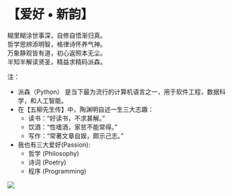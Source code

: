 # 【爱好 • 新韵】

糊里糊涂世事深，自修自悟渐归真。  
哲学思辨添明智，格律诗怀养气神。  
万象静观皆有道，初心返照本无尘。   
半知半解读贤圣，精益求精码派森。

注：
- 派森（Python） 是当下最为流行的计算机语言之一，用于软件工程，数据科学，和人工智能。
- 在【五柳先生传】中，陶渊明自述一生三大志趣：
  - 读书：“好读书，不求甚解。”
  - 饮酒：“性嗜酒，家贫不能常得。”
  - 写作：“常著文章自娱，颇示己志。”
- 我也有三大爱好(Passion):
    - 哲学 (Philosophy)
    - 诗词 (Poetry)
    - 程序 (Programming)

![](14.png)